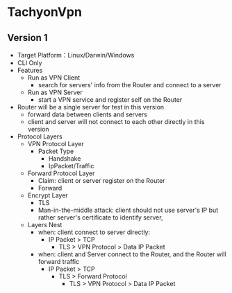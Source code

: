 # TachyonVpn
## Version 1
* Target Platform：Linux/Darwin/Windows
* CLI Only
* Features
	* Run as VPN Client
		* search for servers' info from the Router and connect to a server
	* Run as VPN Server
		* start a VPN service and register self on the Router
* Router will be a single server for test in this version
    * forward data between clients and servers
    * client and server will not connect to each other directly in this version
* Protocol Layers
	* VPN Protocol Layer
		* Packet Type
			* Handshake
			* IpPacket/Traffic
	* Forward Protocol Layer
		* Claim: client or server register on the Router
		* Forward
	* Encrypt Layer
		* TLS
		* Man-in-the-middle attack: client should not use server's IP but rather server's certificate to identify server, 
	* Layers Nest
		* when: client connect to server directly:
			* IP Packet > TCP
				* TLS > VPN Protocol > Data IP Packet
		* when: client and Server connect to the Router, and the Router will forward traffic
			* IP Packet > TCP
				* TLS > Forward Protocol
				    * TLS > VPN Protocol > Data IP Packet

